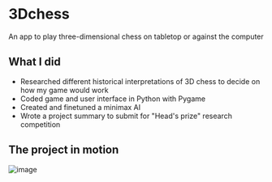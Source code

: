 # 3Dchess
An app to play three-dimensional chess on tabletop or against the computer

## What I did
- Researched different historical interpretations of 3D chess to decide on how my game would work
- Coded game and user interface in Python with Pygame
- Created and finetuned a minimax AI
- Wrote a project summary to submit for "Head's prize" research competition

## The project in motion
![image](https://github.com/user-attachments/assets/a9b684fa-0f77-4f72-818a-21f82d183a66)
